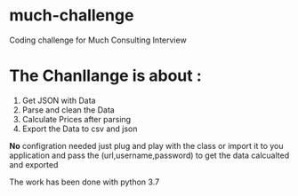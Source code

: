 # much-challenge
Coding challenge for Much Consulting Interview
# The Chanllange is about : 

1. Get JSON with Data 
2. Parse and clean the Data
3. Calculate Prices after parsing
4. Export the Data to csv and json

**No** configration needed just plug and play with the class or import it to you application and pass the (url,username,password) to get the data calcualted and exported

The work has been done with python 3.7

